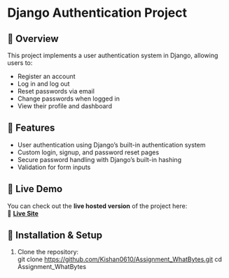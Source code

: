 # **Django Authentication Project**

## 🔹 Overview  
This project implements a user authentication system in Django, allowing users to:  
- Register an account  
- Log in and log out  
- Reset passwords via email  
- Change passwords when logged in  
- View their profile and dashboard  

## 🔹 Features  
- User authentication using Django’s built-in authentication system  
- Custom login, signup, and password reset pages  
- Secure password handling with Django’s built-in hashing  
- Validation for form inputs  

## 🔹 Live Demo  
You can check out the **live hosted version** of the project here:  
🔗 **[Live Site](https://deployedbykishan.pythonanywhere.com/)**  

## 🔹 Installation & Setup  
1. Clone the repository:  
   git clone https://github.com/Kishan0610/Assignment_WhatBytes.git
   cd Assignment_WhatBytes
